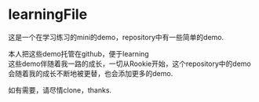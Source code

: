 # learningFile
这是一个在学习练习的mini的demo，repository中有一些简单的demo.

本人把这些demo托管在github，便于learning<br>
这些demo伴随着我一路的成长，一切从Rookie开始，这个repository中的demo会随着我的成长不断地被更替，也会添加更多的demo.

如有需要，请尽情clone，thanks.
